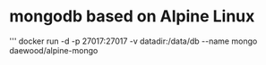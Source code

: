 # mongodb based on Alpine Linux
'''
docker run -d -p 27017:27017 -v datadir:/data/db --name mongo daewood/alpine-mongo
